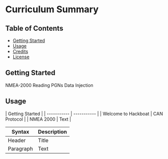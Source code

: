 # Curriculum Summary

## Table of Contents

- [Getting Started](#getting-started)
- [Usage](#usage)
- [Credits](#credits)
- [License](#license)


## Getting Started
NMEA-2000
Reading PGNs
Data Injection

## Usage

| Getting Started |
| ----------- | ----------- |
| Welcome to Hackboat      | CAN Protocol       |
| NMEA 2000    | Text        |


| Syntax      | Description |
| ----------- | ----------- |
| Header      | Title       |
| Paragraph   | Text        |
